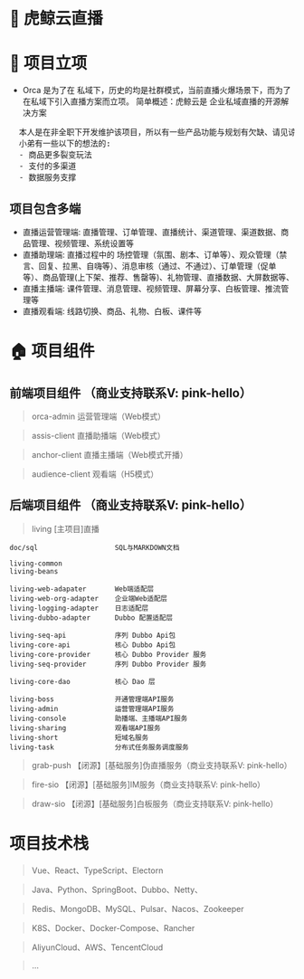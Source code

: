 # 🐳 虎鲸云直播

# 👏 项目立项
- Orca 是为了在 私域下，历史的均是社群模式，当前直播火爆场景下，而为了在私域下引入直播方案而立项。 简单概述：虎鲸云是 企业私域直播的开源解决方案

<pre>
  本人是在非全职下开发维护该项目，所以有一些产品功能与规划有欠缺、请见谅、也欢迎大佬们推荐新的功能，或者提交新的 PR
  小弟有一些以下的想法的:
  - 商品更多裂变玩法
  - 支付的多渠道
  - 数据服务支撑
</pre>


## 项目包含多端

- 直播运营管理端: 直播管理、订单管理、直播统计、渠道管理、渠道数据、商品管理、视频管理、系统设置等
- 直播助理端: 直播过程中的 场控管理（氛围、剧本、订单等）、观众管理（禁言、回复、拉黑、自嗨等）、消息审核（通过、不通过）、订单管理（促单等）、商品管理(上下架、推荐、售罄等)、礼物管理、直播数据、大屏数据等、
- 直播主播端: 课件管理、消息管理、视频管理、屏幕分享、白板管理、推流管理等
- 直播观看端: 线路切换、商品、礼物、白板、课件等

# 🏠 项目组件


## 前端项目组件 （商业支持联系V: pink-hello）
> orca-admin       运营管理端（Web模式）

> assis-client     直播助播端（Web模式）

> anchor-client    直播主播端（Web模式开播）

> audience-client  观看端（H5模式）

## 后端项目组件 （商业支持联系V: pink-hello）

> living             [主项目]直播 
  ``` 
  doc/sql                   SQL与MARKDOWN文档
  
  living-common             
  living-beans
  
  living-web-adapater       Web端适配层
  living-web-org-adapter    企业端Web适配层
  living-logging-adapter    日志适配层
  living-dubbo-adapter      Dubbo 配置适配层
  
  living-seq-api            序列 Dubbo Api包
  living-core-api           核心 Dubbo Api包
  living-core-provider      核心 Dubbo Provider 服务
  living-seq-provider       序列 Dubbo Provider 服务

  living-core-dao           核心 Dao 层
  
  living-boss               开通管理端API服务
  living-admin              运营管理端API服务
  living-console            助播端、主播端API服务
  living-sharing            观看端API服务
  living-short              短域名服务
  living-task               分布式任务服务调度服务

  ```     

> grab-push        【闭源】[基础服务]伪直播服务（商业支持联系V: pink-hello）

> fire-sio         【闭源】[基础服务]IM服务（商业支持联系V: pink-hello）

> draw-sio         【闭源】[基础服务]白板服务（商业支持联系V: pink-hello）



# 项目技术栈

> Vue、React、TypeScript、Electorn

> Java、Python、SpringBoot、Dubbo、Netty、

> Redis、MongoDB、MySQL、Pulsar、Nacos、Zookeeper

> K8S、Docker、Docker-Compose、Rancher

> AliyunCloud、AWS、TencentCloud

> ...


